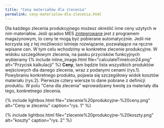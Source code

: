 ```yaml
---
title: "Ceny materiałów dla zlecenia"
permalink: ceny-materialow-dla-zlecenia.html 
---
```

Dla każdego zlecenia produkcyjnego możesz określić inne ceny użytych w nim materiałów. Jeśli qcadoo MES [zintegrowane](/integracja) jest z programem magazynowym, to ceny te mogą być pobierane automatycznie. Jeśli nie korzysta się z tej możliwości istnieje rozwiązanie, pozwalające na ręczne wpisane cen. W tym celu wchodzimy w konkretne zlecenie produkcyjne. W widoku szczegółowym zlecenia, na pasku przycisków funkcyjnych wybieramy   {% include inline_image.html file="calculateTimeIcon24.png" alt="Przycisk kalkulacji" %} **Ceny**, tam będzie lista wszystkich produktów wejściowych dla danego zlecenia, wraz z podanymi cenami (rys.1). Powybraniu konkretnego produktu, pojawia się szczegółowy widok kosztów materiału (rys.2). Pierwsze cztery wiersze to dane pobrane z definicji produktu. W polu "Cena dla zlecenia" wprowadzamy kwotę za materiały dla tego, konkretnego zlecenia.

{% include lightbox.html file="zlecenie%20produkcyjne-%20ceny.png" alt="Ceny w zleceniu" caption="rys. 1" %}
  
{% include lightbox.html file="zlecenie%20produkcyjne-%20koszty.png" alt="koszty" caption="rys. 2" %}